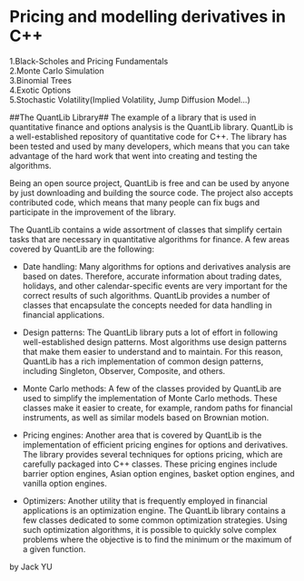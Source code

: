 # Pricing and modelling derivatives in C++
1.Black-Scholes and Pricing Fundamentals<br>
2.Monte Carlo Simulation<br>
3.Binomial Trees<br>
4.Exotic Options<br>
5.Stochastic Volatility(Implied Volatility, Jump Diffusion Model...)


##The QuantLib Library##
The example of a library that is used in quantitative finance and options analysis is the QuantLib library. QuantLib is a well-established repository of quantitative code for C++. The library has been tested and used by many developers, which means that you can take advantage of the hard work that went into creating and testing the algorithms.<br />

Being an open source project, QuantLib is free and can be used by anyone by just downloading and building the source code. The project also accepts contributed code, which means that many people can fix bugs and participate in the improvement of the library.<br />

The QuantLib contains a wide assortment of classes that simplify certain tasks that are necessary in quantitative algorithms for finance. A few areas covered by QuantLib are the following:<br />

- Date handling: Many algorithms for options and derivatives analysis are based on dates. Therefore, accurate information about trading dates, holidays, and other calendar-specific events are very important for the correct results of such algorithms. QuantLib provides a number of classes that encapsulate the concepts needed for data handling in financial applications.

- Design patterns: The QuantLib library puts a lot of effort in following well-established design patterns. Most algorithms use design patterns that make them easier to understand and to maintain. For this reason, QuantLib has a rich implementation of common design patterns, including Singleton, Observer, Composite, and others.
- Monte Carlo methods: A few of the classes provided by QuantLib
are used to simplify the implementation of Monte Carlo methods. These classes make it easier to create, for example, random paths for financial instruments, as well as similar models based on Brownian motion.
- Pricing engines: Another area that is covered by QuantLib is
the implementation of efficient pricing engines for options and derivatives. The library provides several techniques for options pricing, which are carefully packaged into C++ classes. These pricing engines include barrier option engines, Asian option engines, basket option engines, and vanilla option engines.
- Optimizers: Another utility that is frequently employed in financial applications is an optimization engine. The QuantLib library contains a few classes dedicated to some common optimization strategies. Using such optimization algorithms, it is possible to quickly solve complex problems where the objective is to find the minimum or the maximum of a given function.

 
by Jack YU

